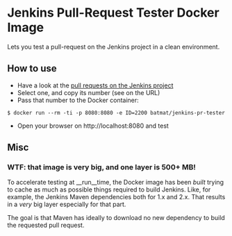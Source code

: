 # Jenkins Pull-Request Tester Docker Image

Lets you test a pull-request on the Jenkins project in a clean environment.

## How to use

* Have a look at the [pull requests on the Jenkins project](https://github.com/jenkinsci/jenkins/pulls)
* Select one, and copy its number (see on the URL)
* Pass that number to the Docker container:

```shell
$ docker run --rm -ti -p 8080:8080 -e ID=2200 batmat/jenkins-pr-tester
```

* Open your browser on http://localhost:8080 and test

## Misc
### WTF: that image is very big, and one layer is 500+ MB!

To accelerate testing at __run__time, the Docker image has been _built_ trying to cache
as much as possible things required to build Jenkins.
Like, for example, the Jenkins Maven dependencies both for 1.x and 2.x.
That results in a *very* big layer especially for that part.

The goal is that Maven has ideally to download no new dependency to build the requested
pull request.
